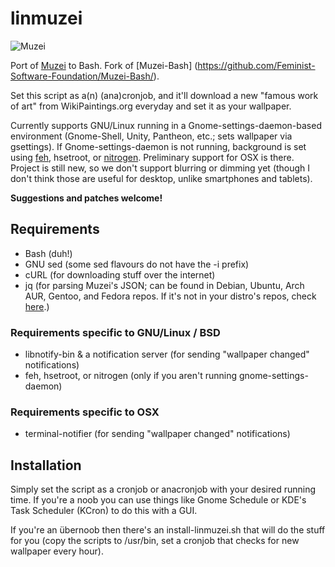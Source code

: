 # linmuzei

  ![Muzei](http://i.imgur.com/vEFoIpw.png)

Port of [Muzei](https://github.com/romannurik/muzei/) to Bash.
Fork of [Muzei-Bash] (https://github.com/Feminist-Software-Foundation/Muzei-Bash/).

Set this script as a(n) (ana)cronjob, and it'll download a new "famous work of art" from WikiPaintings.org everyday and set it as your wallpaper.

Currently supports GNU/Linux running in a Gnome-settings-daemon-based environment (Gnome-Shell, Unity, Pantheon, etc.; sets wallpaper via gsettings).  If Gnome-settings-daemon is not running, background is set using [feh](http://feh.finalrewind.org/), hsetroot, or [nitrogen](http://projects.l3ib.org/nitrogen/).  Preliminary support for OSX is there.  Project is still new, so we don't support blurring or dimming yet (though I don't think those are useful for desktop, unlike smartphones and tablets).

**Suggestions and patches welcome!**

## Requirements

* Bash (duh!)
* GNU sed (some sed flavours do not have the -i prefix)
* cURL (for downloading stuff over the internet)
* jq (for parsing Muzei's JSON; can be found in Debian, Ubuntu, Arch AUR, Gentoo, and Fedora repos.  If it's not in your distro's repos, check [here](http://stedolan.github.io/jq/download/).)

### Requirements specific to GNU/Linux / BSD

* libnotify-bin & a notification server (for sending "wallpaper changed" notifications)
* feh, hsetroot, or nitrogen (only if you aren't running gnome-settings-daemon)

### Requirements specific to OSX

* terminal-notifier (for sending "wallpaper changed" notifications)

## Installation

Simply set the script as a cronjob or anacronjob with your desired running time.  If you're a noob you can use things like Gnome Schedule or KDE's Task Scheduler (KCron) to do this with a GUI.

If you're an übernoob then there's an install-linmuzei.sh that will do the stuff for you (copy the scripts to /usr/bin, set a cronjob that checks for new wallpaper every hour).
